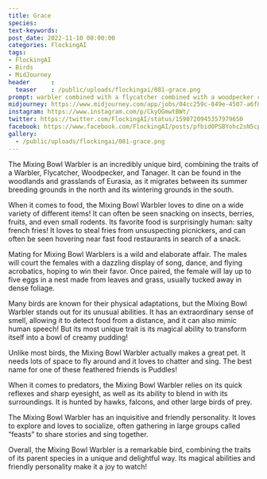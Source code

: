 ```yaml
---
title: Grace
species: 
text-keywords: 
post_date: 2022-11-10 00:00:00
categories: FlockingAI
tags:
- FlockingAI
- Birds
- MidJourney 
header      :
  teaser    : /public/uploads/flockingai/081-grace.png
prompt: warbler combined with a flycatcher combined with a woodpecker combined with a tanager, photography, Canon 5D, 24mm lens, sunlight, amazing art, hyperrealistic,Unreal Engine 5, Quixel Megascans, Octane Render, Maya, Camera Raw filter, Photoshop, 8k
midjourney: https://www.midjourney.com/app/jobs/04cc259c-849e-4507-a6f8-74aac5b77a33
instagram: https://www.instagram.com/p/CkyOGmwtBWt/
twitter: https://twitter.com/FlockingAI/status/1590720945357979650
facebook: https://www.facebook.com/FlockingAI/posts/pfbid0PSBYohc2sN5cpu2c1MKvXtNhcaGUr6mSGR11tq371irYpruzHy3CaeQbX5nuDkKdl
gallery: 
  - /public/uploads/flockingai/081-grace.png
---
```



The Mixing Bowl Warbler is an incredibly unique bird, combining the traits of a Warbler, Flycatcher, Woodpecker, and Tanager. It can be found in the woodlands and grasslands of Eurasia, as it migrates between its summer breeding grounds in the north and its wintering grounds in the south.

When it comes to food, the Mixing Bowl Warbler loves to dine on a wide variety of different items! It can often be seen snacking on insects, berries, fruits, and even small rodents. Its favorite food is surprisingly human: salty french fries! It loves to steal fries from unsuspecting picnickers, and can often be seen hovering near fast food restaurants in search of a snack.

Mating for Mixing Bowl Warblers is a wild and elaborate affair. The males will court the females with a dazzling display of song, dance, and flying acrobatics, hoping to win their favor. Once paired, the female will lay up to five eggs in a nest made from leaves and grass, usually tucked away in dense foliage.

Many birds are known for their physical adaptations, but the Mixing Bowl Warbler stands out for its unusual abilities. It has an extraordinary sense of smell, allowing it to detect food from a distance, and it can also mimic human speech! But its most unique trait is its magical ability to transform itself into a bowl of creamy pudding!

Unlike most birds, the Mixing Bowl Warbler actually makes a great pet. It needs lots of space to fly around and it loves to chatter and sing. The best name for one of these feathered friends is Puddles!

When it comes to predators, the Mixing Bowl Warbler relies on its quick reflexes and sharp eyesight, as well as its ability to blend in with its surroundings. It is hunted by hawks, falcons, and other large birds of prey.

The Mixing Bowl Warbler has an inquisitive and friendly personality. It loves to explore and loves to socialize, often gathering in large groups called “feasts” to share stories and sing together.

Overall, the Mixing Bowl Warbler is a remarkable bird, combining the traits of its parent species in a unique and delightful way. Its magical abilities and friendly personality make it a joy to watch!
